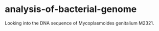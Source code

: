 # analysis-of-bacterial-genome

Looking into the DNA sequence of Mycoplasmoides genitalium M2321. 

